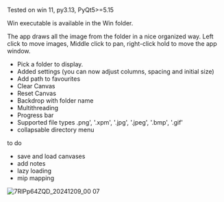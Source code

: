 Tested on win 11, py3.13, PyQt5>=5.15

Win executable is available in the Win folder. 

The app draws all the image from the folder in a nice organized way. 
Left click to move images, Middle click to pan, right-click hold to move the app window.

- Pick a folder to display.
- Added settings (you can now adjust columns, spacing and initial size)
- Add path to favourites
- Clear Canvas
- Reset Canvas
- Backdrop with folder name
- Multithreading
- Progress bar
- Supported file types .png', '.xpm', '.jpg', '.jpeg', '.bmp', '.gif'
- collapsable directory menu

to do
- save and load canvases
- add notes
- lazy loading
- mip mapping

![7RlPp64ZQD_20241209_00 07](https://github.com/user-attachments/assets/31886125-fefe-409a-92b2-929684499e66)
